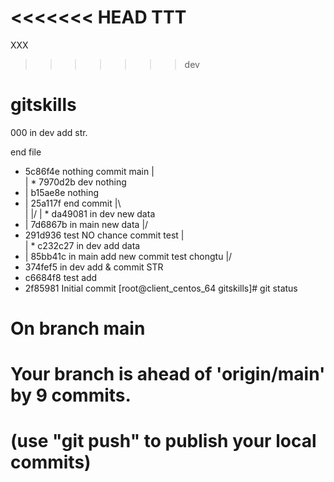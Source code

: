 <<<<<<< HEAD
TTT
=======
XXX
>>>>>>> dev
# gitskills
000
in dev add str.


end file
*   5c86f4e nothing commit main
|\
| * 7970d2b dev nothing
* | b15ae8e nothing
* |   25a117f end commit
|\ \
| |/
| * da49081 in dev new data
* | 7d6867b in main new data
|/
*   291d936 test NO chance commit test
|\
| * c232c27 in dev add data
* | 85bb41c in main add new commit test chongtu
|/
* 374fef5 in dev add & commit STR
* c6684f8 test add
* 2f85981 Initial commit
[root@client_centos_64 gitskills]# git status
# On branch main
# Your branch is ahead of 'origin/main' by 9 commits.
#   (use "git push" to publish your local commits)
#
